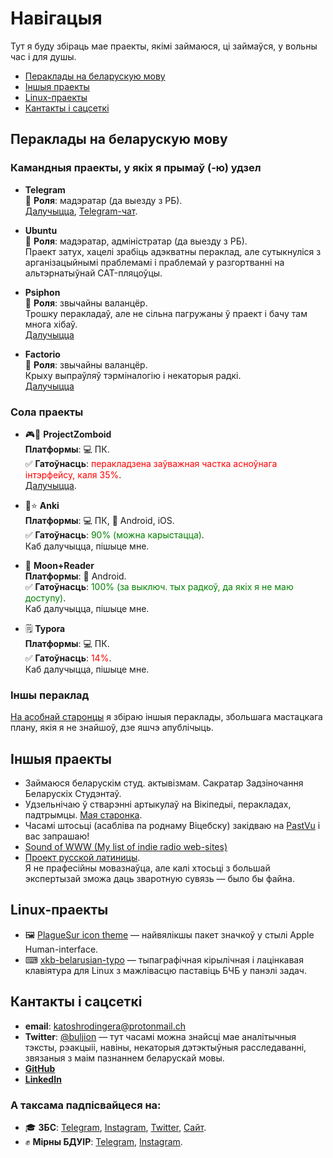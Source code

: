 # Навігацыя

Тут я буду збіраць мае праекты, якімі займаюся, ці займаўся, у вольны час і для душы.

- [Пераклады на беларускую мову](#пераклады-на-беларускую-мову)
- [Іншыя праекты](#іншыя-праекты)
- [Linux-праекты](#Linux-праекты)
- [Кантакты і сацсеткі](#кантакты-і-сацсеткі)

## Пераклады на беларускую мову

### Камандныя праекты, у якіх я прымаў (-ю) удзел

* **Telegram**  
🔰 **Роля**: мадэратар (да выезду з РБ).  
[Далучыцца](https://translations.telegram.org/be/), [Telegram-чат](https://t.me/peraklad).

* **Ubuntu**  
🔰 **Роля**: мадэратар, адміністратар (да выезду з РБ).  
Праект затух, хацелі зрабіць адэкватны пераклад, але сутыкнуліся з арганізацыйнымі праблемамі і праблемай у разгортванні на альтэрнатыўнай CAT-пляцоўцы.

* **Psiphon**  
🔰 **Роля**: звычайны валанцёр.  
Трошку перакладаў, але не сільна пагружаны ў праект і бачу там многа хібаў.  
[Далучыцца](https://www.transifex.com/otf/Psiphon3)

* **Factorio**  
🔰 **Роля**: звычайны валанцёр.  
Крыху выпраўляў тэрміналогію і некаторыя радкі.  
[Далучыцца](https://crowdin.com/project/factorio/be)

### Сола праекты

* 🎮🧟 **ProjectZomboid**  
**Платформы**: 💻 ПК.  
✅ **Гатоўнасць**: <span style="color:red;">перакладзена заўважная частка асноўнага інтэрфейсу, каля 35%</span>.  
[Далучыцца](https://t.co/nw459BHElP).

* 🎴⭐ **Anki**  
**Платформы**: 💻 ПК, 📱 Android, iOS.  
✅ **Гатоўнасць**: <span style="color:green;">90% (можна карыстацца)</span>.  
Каб далучыцца, пішыце мне.

* 📖 **Moon+Reader**  
**Платформы**: 📱 Android.  
✅ **Гатоўнасць**: <span style="color:green;">100% (за выключ. тых радкоў, да якіх я не маю доступу)</span>.  
Каб далучыцца, пішыце мне.

* 🗒 **Typora**  
**Платформы**: 💻 ПК.  
✅ **Гатоўнасць**: <span style="color:red;">14%</span>.  
Каб далучыцца, пішыце мне.

### Іншы пераклад

[На асобнай старонцы](./pieraklady) я збіраю іншыя пераклады, збольшага мастацкага плану, якія я не знайшоў, дзе яшчэ апублічыць.

## Іншыя праекты

* Займаюся беларускім студ. актывізмам. Сакратар Задзіночання Беларускіх Студэнтаў.
* Удзельнічаю ў стварэнні артыкулаў на Вікіпедыі, перакладах, падтрымцы. [Мая старонка](https://be.wikipedia.org/wiki/%D0%A3%D0%B4%D0%B7%D0%B5%D0%BB%D1%8C%D0%BD%D1%96%D0%BA:Plaga_med).
* Часамі штосьці (асабліва па роднаму Віцебску) закідваю на [PastVu](https://pastvu.com/) і вас запрашаю!
* [Sound of WWW (My list of indie radio web-sites)](https://gist.github.com/PlagaMedicum/a67726989e6d2d15b81a86df584cda71)
* [Проект русской латиницы](https://gist.github.com/PlagaMedicum/a774025f20e01810bb075a0cad82df79).  
Я не прафесійны мовазнаўца, але калі хтосьці з большай экспертызай зможа даць зваротную сувязь — было бы файна.

## Linux-праекты

- 🖼 [PlagueSur icon theme](https://github.com/PlagaMedicum/PlagueSur-icon-theme) — найвялікшы пакет значкоў у стылі Apple Human-interface.
- ⌨ [xkb-belarusian-typo](https://github.com/PlagaMedicum/xkb-belarusian-typo) — тыпаграфічная кірылічная і лацінкавая клавіятура для Linux з мажлівасцю паставіць БЧБ у панэлі задач.

## Кантакты і сацсеткі

- **email**: katoshrodingera@protonmail.ch
- **Twitter**: [@buljion](https://twitter.com/buljion) — тут часамі можна знайсці мае аналітычныя тэксты, рэакцыіі, навіны, некаторыя дэтэктыўныя расследаванні, звязаныя з маім пазнаннем беларускай мовы.
- **[GitHub](https://github.com/PlagaMedicum)**
- **[LinkedIn](https://www.linkedin.com/in/plagamedicum/)**

### А таксама падпісвайцеся на:
- 🎓 **ЗБС**: [Telegram](https://t.me/zbsunion), [Instagram](https://www.instagram.com/zbsunion/), [Twitter](https://twitter.com/zbsunion), [Сайт](https://zbsunion.by/).
- ✊ **Мірны БДУІР**: [Telegram](https://t.me/peaceful_bsuir), [Instagram](https://www.instagram.com/peaceful_bsuir/).

